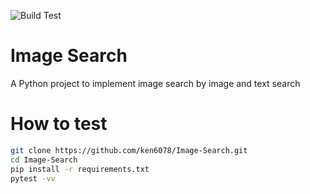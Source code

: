![Build Test](https://github.com/ken6078/Image-Search/workflows/Unit%20Test/badge.svg)

# Image Search
A Python project to implement image search by image and text search

# How to test
``` bash
git clone https://github.com/ken6078/Image-Search.git
cd Image-Search
pip install -r requirements.txt
pytest -vv
```